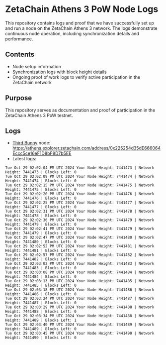 # ZetaChain Athens 3 PoW Node Logs
This repository contains logs and proof that we have successfully set up and run a node on the ZetaChain Athens 3 network. The logs demonstrate continuous node operation, including synchronization details and performance.

## Contents
- Node setup information
- Synchronization logs with block height details
- Ongoing proof of work logs to verify active participation in the ZetaChain network

## Purpose
This repository serves as documentation and proof of participation in the ZetaChain Athens 3 PoW testnet.

## Logs

- [Third Bunny](https://thirdbunny.xyz/) node: https://athens.explorer.zetachain.com/address/0x225254d35dE666064Eccc5ce16eF1D8bF8D7b5EE
- Latest logs:
```
Tue Oct 29 02:02:04 PM UTC 2024 Your Node Height: 7441473 | Network Height: 7441473 | Blocks Left: 0
Tue Oct 29 02:02:09 PM UTC 2024 Your Node Height: 7441474 | Network Height: 7441474 | Blocks Left: 0
Tue Oct 29 02:02:15 PM UTC 2024 Your Node Height: 7441475 | Network Height: 7441475 | Blocks Left: 0
Tue Oct 29 02:02:20 PM UTC 2024 Your Node Height: 7441476 | Network Height: 7441476 | Blocks Left: 0
Tue Oct 29 02:02:25 PM UTC 2024 Your Node Height: 7441477 | Network Height: 7441477 | Blocks Left: 0
Tue Oct 29 02:02:31 PM UTC 2024 Your Node Height: 7441478 | Network Height: 7441478 | Blocks Left: 0
Tue Oct 29 02:02:36 PM UTC 2024 Your Node Height: 7441479 | Network Height: 7441479 | Blocks Left: 0
Tue Oct 29 02:02:41 PM UTC 2024 Your Node Height: 7441479 | Network Height: 7441479 | Blocks Left: 0
Tue Oct 29 02:02:47 PM UTC 2024 Your Node Height: 7441480 | Network Height: 7441480 | Blocks Left: 0
Tue Oct 29 02:02:52 PM UTC 2024 Your Node Height: 7441481 | Network Height: 7441481 | Blocks Left: 0
Tue Oct 29 02:02:57 PM UTC 2024 Your Node Height: 7441482 | Network Height: 7441482 | Blocks Left: 0
Tue Oct 29 02:03:02 PM UTC 2024 Your Node Height: 7441483 | Network Height: 7441483 | Blocks Left: 0
Tue Oct 29 02:03:08 PM UTC 2024 Your Node Height: 7441484 | Network Height: 7441484 | Blocks Left: 0
Tue Oct 29 02:03:13 PM UTC 2024 Your Node Height: 7441485 | Network Height: 7441485 | Blocks Left: 0
Tue Oct 29 02:03:18 PM UTC 2024 Your Node Height: 7441486 | Network Height: 7441486 | Blocks Left: 0
Tue Oct 29 02:03:24 PM UTC 2024 Your Node Height: 7441487 | Network Height: 7441487 | Blocks Left: 0
Tue Oct 29 02:03:29 PM UTC 2024 Your Node Height: 7441488 | Network Height: 7441488 | Blocks Left: 0
Tue Oct 29 02:03:34 PM UTC 2024 Your Node Height: 7441488 | Network Height: 7441489 | Blocks Left: 1
Tue Oct 29 02:03:40 PM UTC 2024 Your Node Height: 7441489 | Network Height: 7441489 | Blocks Left: 0
Tue Oct 29 02:03:45 PM UTC 2024 Your Node Height: 7441490 | Network Height: 7441490 | Blocks Left: 0
```
